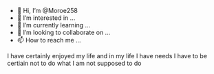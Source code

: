 - 👋 Hi, I’m @Moroe258
- 👀 I’m interested in ...
- 🌱 I’m currently learning ...
- 💞️ I’m looking to collaborate on ...
- 📫 How to reach me ...

<!---
Moroe258/Moroe258 is a ✨ special ✨ repository because its `README.md` (this file) appears on your GitHub profile.
You can click the Preview link to take a look at your changes.
--->
I have certainly enjoyed my life and in my life I have needs
I have to be certiain not to do what I am not supposed to do 
